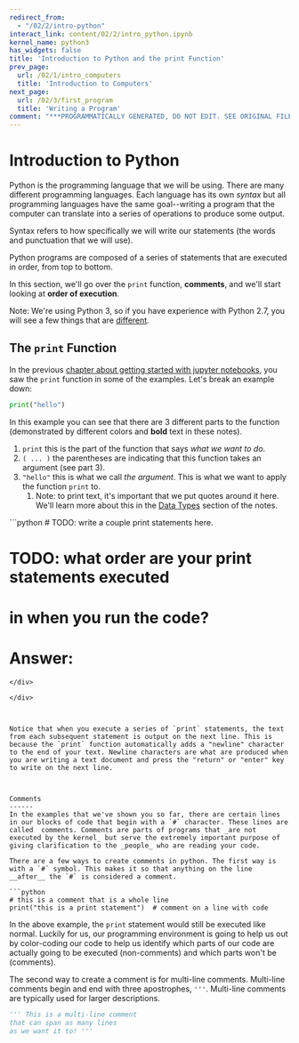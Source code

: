 ```yaml
---
redirect_from:
  - "/02/2/intro-python"
interact_link: content/02/2/intro_python.ipynb
kernel_name: python3
has_widgets: false
title: 'Introduction to Python and the print Function'
prev_page:
  url: /02/1/intro_computers
  title: 'Introduction to Computers'
next_page:
  url: /02/3/first_program
  title: 'Writing a Program'
comment: "***PROGRAMMATICALLY GENERATED, DO NOT EDIT. SEE ORIGINAL FILES IN /content***"
---
```



# Introduction to Python

Python is the programming language that we will be using. There are many different programming languages. Each language has its own *syntax* but all programming languages have the same goal--writing a program that the computer can translate into a series of operations to produce some output.

Syntax refers to how specifically we will write our statements (the words and punctuation that we will use).

Python programs are composed of a series of statements that are executed in order, from top to bottom.

In this section, we'll go over the `print` function, __comments__, and we'll start looking at __order of execution__. 

Note: We're using Python 3, so if you have experience with Python 2.7, you will see a few things that are [different](https://sebastianraschka.com/Articles/2014_python_2_3_key_diff.html).



## The `print` Function


In the previous [chapter about getting started with jupyter notebooks](../../01/1/intro_jupyter_notebooks.html), you saw the `print` function in some of the examples. Let's break an example down:

```python
print("hello")
```

In this example you can see that there are 3 different parts to the function (demonstrated by different colors and __bold__ text in these notes).

1. `print` this is the part of the function that says _what we want to do_.
2. `( ... )` the parentheses are indicating that this function takes an argument (see part 3).
3. `"hello"` this is what we call _the argument_. This is what we want to apply the function `print` to.
    1. Note: to print text, it's important that we put quotes around it here. We'll learn more about this in the [Data Types](../../03/1/data_types_operations.html) section of the notes.




<div markdown="1" class="cell code_cell">
<div class="input_area" markdown="1">
```python
# TODO: write a couple print statements here.



# TODO: what order are your print statements executed 
# in when you run the code?
# Answer:


```
</div>

</div>



Notice that when you execute a series of `print` statements, the text from each subsequent statement is output on the next line. This is because the `print` function automatically adds a "newline" character to the end of your text. Newline characters are what are produced when you are writing a text document and press the "return" or "enter" key to write on the next line. 



Comments
------
In the examples that we've shown you so far, there are certain lines in our blocks of code that begin with a `#` character. These lines are called  comments. Comments are parts of programs that _are not executed by the kernel_ but serve the extremely important purpose of giving clarification to the _people_ who are reading your code.

There are a few ways to create comments in python. The first way is with a `#` symbol. This makes it so that anything on the line __after__ the `#` is considered a comment.

```python
# this is a comment that is a whole line
print("this is a print statement")  # comment on a line with code
```

In the above example, the `print` statement would still be executed like normal. Luckily for us, our programming environment is going to help us out by color-coding our code to help us identify which parts of our code are actually going to be executed (non-comments) and which parts won't be (comments).

The second way to create a comment is for multi-line comments. Multi-line comments begin and end with three apostrophes, `'''`. Multi-line comments are typically used for larger descriptions.

```python
''' This is a multi-line comment
that can span as many lines 
as we want it to! '''
```

